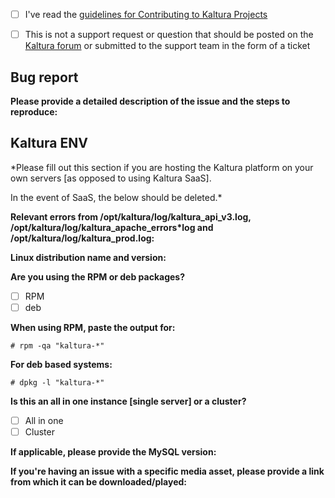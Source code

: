 - [ ] I've read the [guidelines for Contributing to Kaltura Projects](https://github.com/kaltura/platform-install-packages/blob/master/CONTRIBUTING.md)
- [ ] This is not a support request or question that should be posted on the [Kaltura forum](https://forum.kaltura.org) or submitted to the support team in the form of a ticket 


## Bug report
**Please provide a detailed description of the issue and the steps to reproduce:**


## Kaltura ENV
*Please fill out this section if you are hosting the Kaltura platform on your own servers [as opposed to using Kaltura SaaS].

In the event of SaaS, the below should be deleted.*


**Relevant errors from /opt/kaltura/log/kaltura_api_v3.log, /opt/kaltura/log/kaltura_apache_errors*log and /opt/kaltura/log/kaltura_prod.log:**

**Linux distribution name and version:**

**Are you using the RPM or deb packages?**
- [ ] RPM
- [ ] deb

**When using RPM, paste the output for:**
```
# rpm -qa "kaltura-*"
```

**For deb based systems:**
```
# dpkg -l "kaltura-*"
```

**Is this an all in one instance [single server] or a cluster?**
- [ ] All in one
- [ ] Cluster

**If applicable, please provide the MySQL version:**


**If you're having an issue with a specific media asset, please provide a link from which it can be downloaded/played:**

